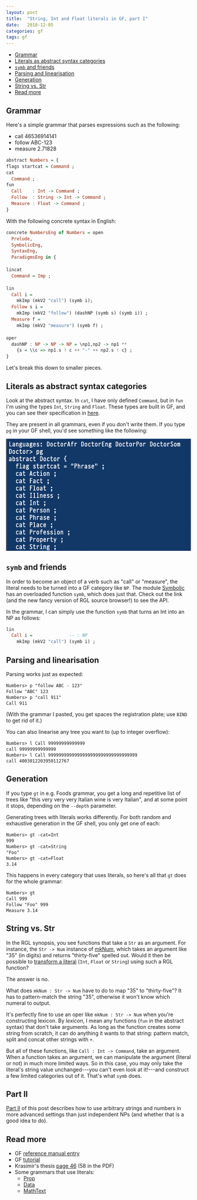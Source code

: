 ```yaml
---
layout: post
title:  "String, Int and Float literals in GF, part I"
date:   2018-12-05
categories: gf
tags: gf
---
```


- [Grammar](#grammar)
- [Literals as abstract syntax categories](#literals-as-abstract-syntax-categories)
- [`symb` and friends](#symb-and-friends)
- [Parsing and linearisation](#parsing-and-linearisation)
- [Generation](#generation)
- [String vs. Str](#string-vs-str)
- [Read more](#read-more)


## Grammar

Here's a simple grammar that parses expressions such as the following:

* call 46536914141
* follow ABC-123
* measure 2.71828

```haskell
abstract Numbers = {
flags startcat = Command ;
cat
  Command ;
fun
  Call    : Int -> Command ;
  Follow  : String -> Int -> Command ;
  Measure : Float -> Command ;
}
```

With the following concrete syntax in English:

```haskell
concrete NumbersEng of Numbers = open
  Prelude,
  SymbolicEng,
  SyntaxEng,
  ParadigmsEng in {

lincat
  Command = Imp ;

lin
  Call i =
    mkImp (mkV2 "call") (symb i);
  Follow s i =
    mkImp (mkV2 "follow") (dashNP (symb s) (symb i)) ;
  Measure f =
    mkImp (mkV2 "measure") (symb f) ;

oper
  dashNP : NP -> NP -> NP = \np1,np2 -> np1 **
    {s = \\c => np1.s ! c ++ "-" ++ np2.s ! c} ;
}
```

Let's break this down to smaller pieces.

## Literals as abstract syntax categories

Look at the abstract syntax. In `cat`, I have only defined `Command`,
but in `fun` I'm using the types `Int`, `String` and `Float`. These types
are built in GF, and you can see their specification in [here](http://www.grammaticalframework.org/doc/gf-refman.html#toc59).

They are present in all grammars, even if you don't write them. If you type
`pg` in your GF shell, you'd see something like the following:

![cats](/images/pg.png "Built-in categories creeping in your grammar D:")

## `symb` and friends

In order to become an object of a verb such as "call" or "measure", the literal
needs to be turned into a GF category like `NP`. The module [Symbolic](http://www.grammaticalframework.org/~john/rgl-browser/#api/Symbolic.gf)
has an overloaded function `symb`, which does just that. Check out the link
(and the new fancy version of RGL source browser!) to see the API.

In the grammar, I can simply use the function `symb` that turns an Int into an NP
as follows:

```haskell
lin
  Call i =              -- : NP
    mkImp (mkV2 "call") (symb i) ;
```

## Parsing and linearisation

Parsing works just as expected:

```
Numbers> p "follow ABC - 123"
Follow "ABC" 123
Numbers> p "call 911"
Call 911
```

(With the grammar I pasted, you get spaces the registration plate;
 use `BIND` to get rid of it.)

You can also linearise any tree you want to (up to integer overflow):

```
Numbers> l Call 99999999999999
call 99999999999999
Numbers> l Call 9999999999999999999999999999999999
call 4003012203950112767
```

## Generation

If you type `gt`
in e.g. Foods grammar, you get a long and repetitive list of trees like
"this very very very Italian wine is very Italian",
and at some point it stops, depending on the `--depth` parameter.

Generating trees with literals works differently. For both random and exhaustive
generation in the GF shell, you only get one of each:

```
Numbers> gt -cat=Int
999
Numbers> gt -cat=String
"Foo"
Numbers> gt -cat=Float
3.14
```

This happens in every category that uses literals, so here's all that `gt` does
for the whole grammar:

```
Numbers> gt
Call 999
Follow "Foo" 999
Measure 3.14
```

## String vs. Str

In the RGL synopsis, you see functions that take a `Str` as an argument. For instance, the `Str -> Num` instance of [mkNum](http://www.grammaticalframework.org/lib/doc/synopsis/index.html#Num), which takes an argument like "35" (in digits) and returns "thirty-five" spelled out. Would it then be possible to [transform a literal](https://groups.google.com/g/gf-dev/c/fpU6Un0IYS4/m/SyYZ8IlFAwAJ) (`Int`, `Float` or `String`) using such a RGL function?

The answer is no.

What does `mkNum : Str -> Num` have to do to map "35" to "thirty-five"? It has to pattern-match the string "35", otherwise it won't know which numeral to output.

It's perfectly fine to use an oper like `mkNum : Str -> Num` when you're constructing lexicon. By *lexicon*, I mean any functions (`fun` in the abstract syntax) that don't take arguments. As long as the function creates some string from scratch, it can do anything it wants to that string: pattern match, split and concat other strings with `+`.

But all of these functions, like `Call : Int -> Command`, take an argument. When a function takes an argument, we can manipulate the argument (literal or not) in much more limited ways.
So in this case, you may only take the literal's string value unchanged---you can't even look at it!---and construct a few limited categories out of it. That's what `symb` does.

<!-- TODO: a canonical "no pattern matching/gluing on runtime tokens" explanation -->

## Part II


[Part II](../../../2019/01/26/literals-2.html) of this post describes how to use arbitrary strings and numbers in more advanced settings than just independent NPs (and whether that is a good idea to do).


## Read more

* GF [reference manual entry](http://www.grammaticalframework.org/doc/gf-refman.html#toc59)
* GF [tutorial](http://www.grammaticalframework.org/doc/tutorial/gf-tutorial.html#toc132)
* Krasimir's thesis [page 46](http://www.cse.chalmers.se/~krasimir/phd-thesis.pdf) (58 in the PDF)
* Some grammars that use literals:
  * [Prop](https://github.com/GrammaticalFramework/gf-contrib/blob/master/cade-2011/Prop.gf#L89)
  * [Data](https://github.com/odanoburu/gf-data)
  * [MathText](https://github.com/GrammaticalFramework/gf-contrib/blob/master/mathtext/MathText.gf#L41)
